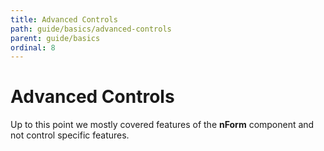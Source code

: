 ```yaml
---
title: Advanced Controls
path: guide/basics/advanced-controls
parent: guide/basics
ordinal: 8
---
```

# Advanced Controls

Up to this point we mostly covered features of the **nForm** component and not control specific features.


<div pbl-example-view="pbl-advanced-controls-example"></div>
